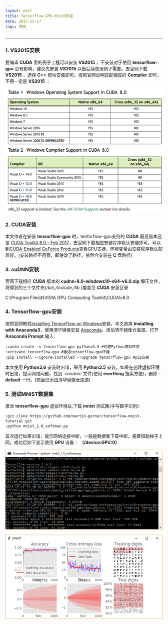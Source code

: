 ```yaml
---
layout: post
title: Tensorflow-GPU-Win10安装
date: 2017-12-17
tags: 博客   
---
```


---
### 1. VS2015安装
要编译 **CUDA** 里的例子工程可以安装 **VS2015** ，不安装对于使用 **tensorflow-gpu** 没有影响，建议先安装 **VS2015** 以备后续使用例子需要。去官网下载 **VS2015** ，选择 **C++** 模块安装即可。按照官网说明匹配相应的 **Compiler** 即可，不用一定是 **VS2015** ：

![](/images/posts/markdown/CUDA1.PNG)  

### 2. CUDA安装
本文作者在安装 **tensorflow-gpu** 时，tenforflow-gpu支持的 **CUDA** 最高版本还是  [CUDA Toolkit 8.0 - Feb 2017](https://developer.nvidia.com/cuda-toolkit-archive)，去官网下载相应安装程序默认安装即可。可以到[CUDA-Enabled GeForce Products](https://developer.nvidia.com/cuda-gpus)查看GPU支持，环境变量由安装程序默认配置好。(安装路径不用管，即使改了路径，依然会安装在 **C** 盘路径)

### 3. cuDNN安装
官网下载相应 **CUDA** 版本的 **cudnn-8.0-windows10-x64-v6.0.zip** 解压文件，将得到的三个文件夹(*/bin,/include,/lib* )覆盖至 **CUDA** 安装目录  
>  
 C:\Program Files\NVIDIA GPU Computing Toolkit\CUDA\v8.0

### 4. Tensorflow-gpu安装
按照官网教程[Installing TensorFlow on Windows](https://tensorflow.google.cn/install/install_windows)安装，本文选择 **Installing with Anaconda3**，使用清华镜像安装 [Anaconda](https://mirrors.tuna.tsinghua.edu.cn/help/anaconda/)，添加清华镜像仓库源。打开 **Anaconda Prompt** 输入:  
```
:conda create -n tensorflow-gpu python=3.5 #创建Python虚拟环境
:activate tensorflow-gpu #激活tensorflow-gpu环境
:pip install --ignore-installed --upgrade tensorflow-gpu #pip安装
```
本文使用 **Python3.6** 安装时出错，采用 **Python3.5** 安装，如果在创建虚拟环境时出错，提示网络问题，找到 *.condarc* 文件(使用 **everthing** 搜索方便)，删除 **-default** 一行。(前面已添加清华镜像仓库源)

### 5. 测试MNIST数据集
激活 **tensorflow-gpu** 虚拟环境后,下载 **mnist** 测试集(手写数字识别):
```
:git clone https://github.com/martin-gorner/tensorflow-mnist-tutorial.git
:python mnist_1.0_softmax.py
```
首次运行如果出错，提示网络连接中断，一般是数据集下载中断，需要借助梯子上网。成功后如下显示使用 **GPU** 设备：
**（/device:GPU:0）**

![](/images/posts/markdown/MNIST1.PNG)

![](/images/posts/markdown/MNIST2.PNG)
